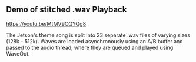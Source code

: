 ## Demo of stitched .wav Playback
https://youtu.be/MtMV9OQYQg8  

The Jetson's theme song is split into 23 separate .wav files of varying sizes (128k - 512k). Waves are loaded asynchronously using an A/B buffer and passed to the audio thread, where they are queued and played using WaveOut.
